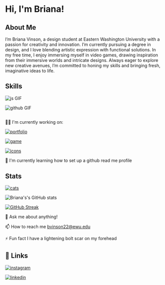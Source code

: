 

# Hi, I'm Briana! 


##  About Me
I’m Briana Vinson, a design student at Eastern Washington University with a passion for creativity and innovation. I’m currently pursuing a degree in design, and I love blending artistic expression with functional solutions. In my free time, I enjoy immersing myself in video games, drawing inspiration from their immersive worlds and intricate designs. Always eager to explore new creative avenues, I’m committed to honing my skills and bringing fresh, imaginative ideas to life.


##  Skills



![js GIF](https://user-images.githubusercontent.com/74038190/212257454-16e3712e-945a-4ca2-b238-408ad0bf87e6.gif)

![github GIF](https://user-images.githubusercontent.com/74038190/212257468-1e9a91f1-b626-4baa-b15d-5c385dfa7ed2.gif)










## 
👩‍💻 I'm currently working on:

[![portfolio](https://img.shields.io/badge/my_portfolio-blue?style=for-the-badge&logo=ko-fi&logoColor=pink)](https://portfolio-page-bv-368.netlify.app/)


[![game](https://img.shields.io/badge/my_game-hotpink?style=for-the-badge&logo=ko-fi&logoColor=blue)](https://platformer-game-bv.netlify.app/)

[![icons](https://img.shields.io/badge/my_icons-blue?style=for-the-badge&logo=ko-fi&logoColor=pink)](https://animated-icons-with-css-project.netlify.app/)

🧠 I'm currently learning how to set up a github read me profile



## Stats


[![cats](https://img.itch.zone/aW1nLzExODgyNjI3LmdpZg==/original/3pJs1m.gif)](https://codepen.io/Rune160/pen/vEYepwp)

![Briana's's GitHub stats](https://github-readme-stats.vercel.app/api?username=bvinson22&theme=radical&show_icons=true) 

[![GitHub Streak](https://github-readme-streak-stats.herokuapp.com/?user=bvinson22&theme=radical&show_icons=true)](https://git.io/streak-stats)

💬 Ask me about anything!

📫 How to reach me bvinson22@ewu.edu


⚡️ Fun fact I have a lightening bolt scar on my forehead


## 🔗 Links
[![instagram](https://img.shields.io/badge/Instagram-purple?style=for-the-badge&logo=ko-fi&logoColor=pink)](https://www.instagram.com/browncoco_nut)


[![linkedin](https://img.shields.io/badge/linkedin-hotpink?style=for-the-badge&logo=ko-fi&logoColor=blue)](https://www.linkedin.com/)




